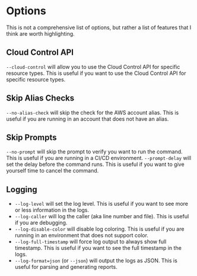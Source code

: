 # Options

This is not a comprehensive list of options, but rather a list of features that I think are worth highlighting.

## Cloud Control API

`--cloud-control` will allow you to use the Cloud Control API for specific resource types. This is useful if you want to use the Cloud Control API for specific resource types.

## Skip Alias Checks

`--no-alias-check` will skip the check for the AWS account alias. This is useful if you are running in an account that does not have an alias.

## Skip Prompts

`--no-prompt` will skip the prompt to verify you want to run the command. This is useful if you are running in a CI/CD environment.
`--prompt-delay` will set the delay before the command runs. This is useful if you want to give yourself time to cancel the command.

## Logging

- `--log-level` will set the log level. This is useful if you want to see more or less information in the logs.
- `--log-caller` will log the caller (aka line number and file). This is useful if you are debugging.
- `--log-disable-color` will disable log coloring. This is useful if you are running in an environment that does not support color.
- `--log-full-timestamp` will force log output to always show full timestamp. This is useful if you want to see the full timestamp in the logs.
- `--log-format=json` (or `--json`) will output the logs as JSON. This is useful for parsing and generating reports.
